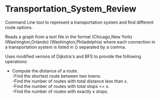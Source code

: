 # Transportation_System_Review
Command Line tool to represent a transportation system and find different route options.

Reads a graph from a text file in the format (Chicago,New York) (Washington,Orlando) (Washington,Philadelphia) where each connection in a transportation system is listed in () separated by a comma.   

Uses modified verions of Dijkstra's and BFS to provide the following operations:  
- Compute the distance of a route.  
-Find the shortest route between two towns.  
-Find the number of routes with total distance less than x.  
-Find the number of routes with total stops <= x.  
-Find the number of routes with exactly x stops.  